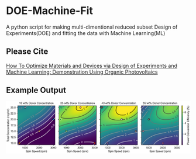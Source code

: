# DOE-Machine-Fit
A python script for making multi-dimentional reduced subset Design of Experiments(DOE) and fitting the data with Machine Learning(ML)

## Please Cite
[How To Optimize Materials and Devices via Design of Experiments and Machine Learning: Demonstration Using Organic Photovoltaics](https://pubs.acs.org/doi/full/10.1021/acsnano.8b04726)

## Example Output
![Example graph using ascnano paper data](https://github.com/bcolsen/DOE-Machine-Fit/blob/main/acsnano_figure.png)
